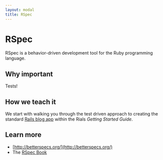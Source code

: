 ```yaml
---
layout: modal
title: RSpec
---
```


RSpec
=====

RSpec is a behavior-driven development tool for the Ruby programming language.

Why important
---

Tests!

How we teach it
---

We start with walking you through the test driven approach to creating the standard [Rails blog app](http://guides.rubyonrails.org/getting_started.html) within the Rials *Getting Started Guide*.

Learn more
---

* [http://betterspecs.org/](http://betterspecs.org/)
* The [RSpec Book](http://www.amazon.com/The-RSpec-Book-Behaviour-Development/dp/1934356379)
